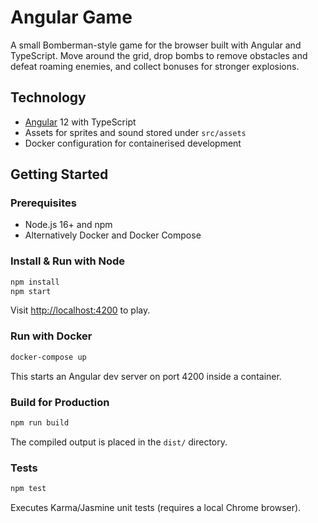 # Angular Game

A small Bomberman-style game for the browser built with Angular and TypeScript. Move around the grid, drop bombs to remove obstacles and defeat roaming enemies, and collect bonuses for stronger explosions.

## Technology

- [Angular](https://angular.io/) 12 with TypeScript
- Assets for sprites and sound stored under `src/assets`
- Docker configuration for containerised development

## Getting Started

### Prerequisites
- Node.js 16+ and npm
- Alternatively Docker and Docker Compose

### Install & Run with Node
```bash
npm install
npm start
```
Visit <http://localhost:4200> to play.

### Run with Docker
```bash
docker-compose up
```
This starts an Angular dev server on port 4200 inside a container.

### Build for Production
```bash
npm run build
```
The compiled output is placed in the `dist/` directory.

### Tests
```bash
npm test
```
Executes Karma/Jasmine unit tests (requires a local Chrome browser).
